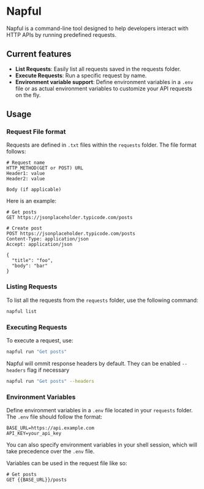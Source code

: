 # Napful
Napful is a command-line tool designed to help developers interact with HTTP APIs by running predefined requests.

## Current features
- **List Requests**: Easily list all requests saved in the requests folder.
- **Execute Requests**: Run a specific request by name.
- **Environment variable support**: Define environment variables in a `.env` file or as actual environment variables to customize your API requests on the fly.

## Usage

### Request File format
Requests are defined in `.txt` files within the `requests` folder.
The file format follows:
```
# Request name
HTTP_METHOD(GET or POST) URL 
Header1: value
Header2: value

Body (if applicable)
```
Here is an example:
```
# Get posts
GET https://jsonplaceholder.typicode.com/posts

# Create post
POST https://jsonplaceholder.typicode.com/posts
Content-Type: application/json
Accept: application/json
   
{
  "title": "foo",
  "body": "bar"
}
```

### Listing Requests
To list all the requests from the `requests` folder, use the following command:
```sh 
napful list
```

### Executing Requests
To execute a request, use:
```sh 
napful run "Get posts"
```
Napful will ommit response headers by default. They can be enabled `--headers` flag if necessary
```sh 
napful run "Get posts" --headers
```

### Environment Variables
Define environment variables in a `.env` file located in your `requests` folder. The `.env` file should follow the format:
```env
BASE_URL=https://api.example.com
API_KEY=your_api_key
```

You can also specify environment variables in your shell session, which will take precedence over the `.env` file.

Variables can be used in the request file like so:
```
# Get posts
GET {{BASE_URL}}/posts
```
